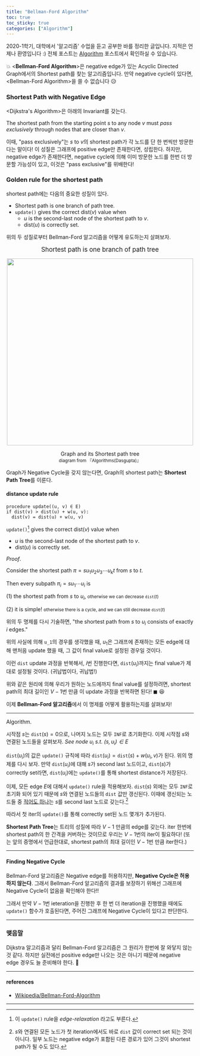 ```yaml
---
title: "Bellman-Ford Algorithm"
toc: true
toc_sticky: true
categories: ["Algorithm"]
---
```



2020-1학기, 대학에서 '알고리즘' 수업을 듣고 공부한 바를 정리한 글입니다. 지적은 언제나 환영입니다 :) 전체 포스트는 [Algorithm](/categories/algorithm) 포스트에서 확인하실 수 있습니다.

💥 \<**Bellman-Ford Algorithm**\>은 negative edge가 있는 Acyclic Directed Graph에서의 Shortest path를 찾는 알고리즘입니다. 만약 negative cycle이 있다면, \<Bellman-Ford Algorithm\>을 쓸 수 없습니다 😥

### Shortest Path with Negative Edge

\<Dijkstra's Algorithm\>은 아래의 Invariant를 갖는다.

<div class="notice" markdown="1">

The shortest path from the starting point $s$ to any node $v$ must *pass exclusively* through nodes that are closer than $v$.

</div>

이때, "pass exclusively"는 $s$ to $v$의 shortest path가 각 노드를 단 한 번씩만 방문한다는 말이다! 이 성질은 그래프에 positive edge만 존재한다면, 성립한다. 하지만, negative edge가 존재한다면, negative cycle에 의해 이미 방문한 노드를 한번 더 방문할 가능성이 있고, 이것은 "pass exclusive"를 위배한다!

### Golden rule for the shortest path
shortest path에는 다음의 중요한 성질이 있다.

- Shortest path is one branch of path tree.
- `update()` gives the correct dist($v$) value when
  - $u$ is the second-last node of the shortest path to $v$.
  - dist($u$) is correctly set.

위의 두 성질로부터 Bellman-Ford 알고리즘을 어떻게 유도하는지 살펴보자.

<div class="statement" markdown="1" style="text-align: center">

<big>Shortest path is one branch of path tree</big>

</div>

<div style="text-align: center;">
<img src="{{ "/images/computer-science/algorithm/shortest-path-tree.png" | relative_url }}" width="500px">
<p>Graph and its Shortest path tree<br><small>diagram from 『Algorithms(Dasgupta)』</small></p>
</div>

Graph가 Negative Cycle을 갖지 않는다면, Graph의 shortest path는 **Shortest Path Tree**를 이룬다.

#### distance update rule

``` shell
procedure update((u, v) ∈ E)
if dist(v) > dist(u) + w(u, v):
  dist(v) = dist(u) + w(u, v)
```

<div class="notice" markdown="1">

`update()`[^1] gives the correct dist($v$) value when

- $u$ is the second-last node of the shortest path to $v$.
- dist($u$) is correctly set.

</div>

<span class="statement-title">*Proof*.</span><br>

<div class="proof" markdown="1">

Consider the shortest path $\pi = su_1u_2u_3\cdots u_k t$ from $s$ to $t$.

Then every subpath $\pi_i = su_1\cdots u_i$ is

(1) the shortest path from $s$ to $u_i$, <small>otherwise we can decrease $\texttt{dist}(t)$</small>

(2) it is simple! <small>otherwise there is a cycle, and we can still decrease $\texttt{dist}(t)$</small>

위의 두 명제를 다시 기술하면, "the shortest path from $s$ to $u_i$ consists of exactly $i$ edges."

위의 사실에 의해 $\texttt{u_1}$의 경우를 생각했을 때, <span class="half_HL">$u_1$은 그래프에 존재하는 모든 edge에 대해 맨처음 update 했을 때, 그 값이 final value로 설정된 경우</span>일 것이다.

이런 $\texttt{dist}$ update 과정을 반복해서, $i$번 진행한다면, $\texttt{dist}(u_i)$까지는 final value가 제대로 설정될 것이다. (귀납법이다, 귀납법!)

위와 같은 원리에 의해 우리가 원하는 노드에까지 final value를 설정하려면, shortest path의 최대 길이인 $V-1$번 만큼 이 update 과정을 반복하면 된다! $\blacksquare$ 😆

</div>

이제 **Bellman-Ford 알고리즘**에서 이 명제를 어떻게 활용하는지를 살펴보자!

<hr/>

<span class="statement-title">Algorithm.</span><br>

<div class="proof" markdown="1">

시작점 $s$는 $\texttt{dist}(s)=0$으로, 나머지 노드는 모두 `INF`로 초기화한다. 이제 시작점 $s$와 연결된 노드들을 살펴보자. *See node $u_i$ s.t. $(s, u_i) \in E$*

$\texttt{dist}(u_i)$의 값은 `update()` 규칙에 따라 $\texttt{dist}(u_i) = \texttt{dist}(s) + w(u_i, v)$가 된다. 위의 명제를 다시 보자. 만약 $\texttt{dist}(u_i)$에 대해 $s$가 second last 노드이고, $\texttt{dist}(s)$가 correctly set라면, $\texttt{dist}(u_i)$에는 `update()`를 통해 shortest distance가 저장된다.

이제, 모든 edge $E$에 대해서 `update()` rule을 적용해보자. $\texttt{dist}(s)$ 외에는 모두 `INF`로 초기화 되어 있기 때문에 $s$와 연결된 노드들의 $\texttt{dist}$ 값만 갱신된다. 이때에 갱신되는 노드들 중 <u>적어도 하나</u>는 $s$를 second last 노드로 갖는다.[^2]

따라서 첫 iter의 `update()`를 통해 correctly set된 노드 몇개가 추가된다.

**Shortest Path Tree**는 트리의 성질에 따라 $V-1$ 만큼의 edge를 갖는다. iter 한번에 shortest path의 한 간격을 커버하는 것이므로 우리는 $V-1$번의 iter이 필요하다! (또는 앞의 증명에서 언급한대로, shortest path의 최대 길이인 $V-1$번 만큼 iter한다.)

</div>

<hr/>

#### Finding Negative Cycle
Bellman-Ford 알고리즘은 Negative edge를 허용하지만, **Negative Cycle은 허용하지 않는다**. 그래서 Bellman-Ford 알고리즘의 결과를 보장하기 위해선 그래프에 Negative Cycle이 없음을 확인해야 한다!!

그래서 만약 $V-1$번 ieteration을 진행한 후 한 번 더 iteration을 진행했을 때에도 `update()` 함수가 호출된다면, 주어진 그래프에 Negative Cycle이 있다고 판단한다.

<hr>

### 맺음말

Dijkstra 알고리즘과 달리 Bellman-Ford 알고리즘은 그 원리가 한번에 잘 와닿지 않는 것 같다. 하지만 실전에선 positive edge만 나오는 것은 아니기 때문에 negative edge 경우도 늘 준비해야 한다. 🤩

<hr/>

#### references

- [Wikipedia/Bellman-Ford-Algorithm](https://en.wikipedia.org/wiki/Bellman%E2%80%93Ford_algorithm)

<hr>

[^1]: 이 `update()` rule을 *edge-relaxation* 라고도 부른다.
[^2]: $s$와 연결된 모든 노드가 첫 iteration에서도 바로 `dist` 값이 correct set 되는 것이 아니다. 일부 노드는 negative edge가 포함된 다른 경로가 있어 그것이 shortest path가 될 수도 있다.